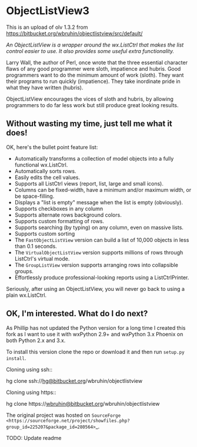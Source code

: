 ObjectListView3
==============

This is an upload of olv 1.3.2 from https://bitbucket.org/wbruhin/objectlistview/src/default/ 



*An ObjectListView is a wrapper around the wx.ListCtrl that makes the
list control easier to use. It also provides some useful extra functionality.*

Larry Wall, the author of Perl, once wrote that the three essential character flaws of any
good programmer were sloth, impatience and hubris. Good programmers want to do the minimum
amount of work (sloth). They want their programs to run quickly (impatience). They take
inordinate pride in what they have written (hubris).

ObjectListView encourages the vices of sloth and hubris, by allowing programmers to do far
less work but still produce great looking results.


Without wasting my time, just tell me what it does!
---------------------------------------------------

OK, here's the bullet point feature list:

* Automatically transforms a collection of model objects into a fully functional wx.ListCtrl.
* Automatically sorts rows.
* Easily edits the cell values.
* Supports all ListCtrl views (report, list, large and small icons).
* Columns can be fixed-width, have a minimum and/or maximum width, or be space-filling.
* Displays a "list is empty" message when the list is empty (obviously).
* Supports checkboxes in any column
* Supports alternate rows background colors.
* Supports custom formatting of rows.
* Supports searching (by typing) on any column, even on massive lists.
* Supports custom sorting
* The `FastObjectListView` version can build a list of 10,000 objects in less than 0.1 seconds.
* The `VirtualObjectListView` version supports millions of rows through ListCtrl's virtual mode.
* The `GroupListView` version supports arranging rows into collapsible groups.
* Effortlessly produce professional-looking reports using a ListCtrlPrinter.

Seriously, after using an ObjectListView, you will never go back to using a plain wx.ListCtrl.


OK, I'm interested. What do I do next?
--------------------------------------

As Phillip has not updated the Python version for a long time I created this fork as I want to
use it with wxPython 2.9+ and wxPython 3.x Phoenix on both Python 2.x and 3.x.

To install this version clone the repo or download it and then run `setup.py install`.

Cloning using ssh::

 hg clone ssh://hg@bitbucket.org/wbruhin/objectlistview

Cloning using https::

  hg clone https://wbruhin@bitbucket.org/wbruhin/objectlistview


The original project was hosted on `SourceForge <https://sourceforge.net/project/showfiles.php?group_id=225207&package_id=280564>`_.



TODO: Update readme
